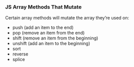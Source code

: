 ### JS Array Methods That Mutate

Certain array methods will mutate the array they’re used on:

- push (add an item to the end)
- pop (remove an item from the end)
- shift (remove an item from the beginning)
- unshift (add an item to the beginning)
- sort
- reverse
- splice
